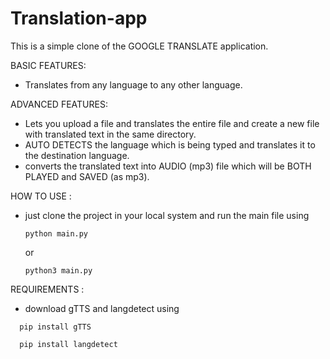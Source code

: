 # Translation-app
This is a simple clone of the GOOGLE TRANSLATE application.

BASIC FEATURES:
+ Translates from any language to any other language.

ADVANCED FEATURES:
- Lets you upload a file and translates the entire file and create a new file with translated text in the same directory.
- AUTO DETECTS the language which is being typed and translates it to the destination language.
- converts the translated text into AUDIO (mp3) file which will be BOTH PLAYED and SAVED (as mp3).

HOW TO USE :
- just clone the project in your local system and run the main file using
  ```
  python main.py
  ```
  or
  ```
  python3 main.py
  ```
REQUIREMENTS :
+ download gTTS and langdetect using
```
  pip install gTTS
```
```
  pip install langdetect
```
